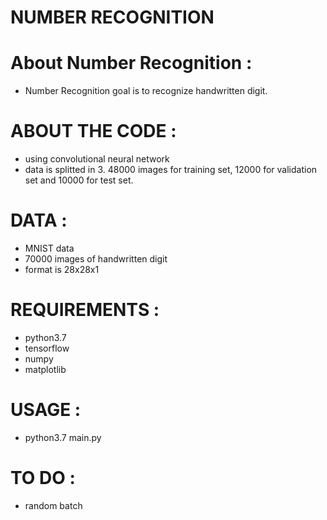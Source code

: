 NUMBER RECOGNITION
===

About Number Recognition :
===

* Number Recognition goal is to recognize handwritten digit.

ABOUT THE CODE :
===

* using convolutional neural network
* data is splitted in 3. 48000 images for training set, 12000 for validation set and 10000 for test set.

DATA :
===

* MNIST data
* 70000 images of handwritten digit
* format is 28x28x1

REQUIREMENTS :
===

* python3.7
* tensorflow
* numpy
* matplotlib

USAGE :
===

* python3.7 main.py

TO DO :
=

* random batch
